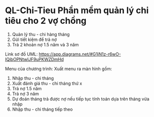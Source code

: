 # QL-Chi-Tieu Phần mềm quản lý chi tiêu cho 2 vợ chồng
1. Quản lý thu - chi hàng tháng 
2. Gửi tiết kiệm để trả nợ
3. Trả 2 khoản nợ 1.5 năm và 3 năm

Link sơ đồ UML: https://app.diagrams.net/#G1jN1z-r6wO-IQibOPNtwIJF9uPKWZDmHd

Menu của chương trình:
Xuất menu ra màn hình gồm:
1. Nhập thu - chi tháng
2. Xuất đánh giá thu - chi tháng thứ x
3. Trả nợ 1.5 năm
4. Trả nợ 3 năm
5. Dự đoán tháng trả được nợ nếu tiếp tục tính toán dựa trên tháng vừa nhập
6. Nhập thu - chi tháng tiếp theo
